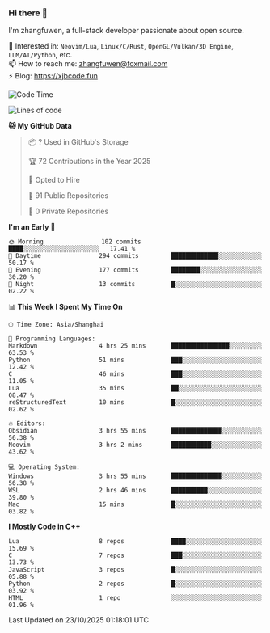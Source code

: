 ### Hi there 👋

I'm zhangfuwen, a full-stack developer passionate about open source.

🌱 Interested in: `Neovim/Lua`, `Linux/C/Rust`, `OpenGL/Vulkan/3D Engine`, `LLM/AI/Python`, etc.  
📫 How to reach me: zhangfuwen@foxmail.com  
⚡ Blog: https://xjbcode.fun 

<!--START_SECTION:waka-->
![Code Time](http://img.shields.io/badge/Code%20Time-103%20hrs%2051%20mins-blue)

![Lines of code](https://img.shields.io/badge/From%20Hello%20World%20I%27ve%20Written-65.3%20thousand%20lines%20of%20code-blue)

**🐱 My GitHub Data** 

> 📦 ? Used in GitHub's Storage 
 > 
> 🏆 72 Contributions in the Year 2025
 > 
> 💼 Opted to Hire
 > 
> 📜 91 Public Repositories 
 > 
> 🔑 0 Private Repositories 
 > 
**I'm an Early 🐤** 

```text
🌞 Morning                102 commits         ████░░░░░░░░░░░░░░░░░░░░░   17.41 % 
🌆 Daytime                294 commits         █████████████░░░░░░░░░░░░   50.17 % 
🌃 Evening                177 commits         ████████░░░░░░░░░░░░░░░░░   30.20 % 
🌙 Night                  13 commits          █░░░░░░░░░░░░░░░░░░░░░░░░   02.22 % 
```


📊 **This Week I Spent My Time On** 

```text
🕑︎ Time Zone: Asia/Shanghai

💬 Programming Languages: 
Markdown                 4 hrs 25 mins       ████████████████░░░░░░░░░   63.53 % 
Python                   51 mins             ███░░░░░░░░░░░░░░░░░░░░░░   12.42 % 
C                        46 mins             ███░░░░░░░░░░░░░░░░░░░░░░   11.05 % 
Lua                      35 mins             ██░░░░░░░░░░░░░░░░░░░░░░░   08.47 % 
reStructuredText         10 mins             █░░░░░░░░░░░░░░░░░░░░░░░░   02.62 % 

🔥 Editors: 
Obsidian                 3 hrs 55 mins       ██████████████░░░░░░░░░░░   56.38 % 
Neovim                   3 hrs 2 mins        ███████████░░░░░░░░░░░░░░   43.62 % 

💻 Operating System: 
Windows                  3 hrs 55 mins       ██████████████░░░░░░░░░░░   56.38 % 
WSL                      2 hrs 46 mins       ██████████░░░░░░░░░░░░░░░   39.80 % 
Mac                      15 mins             █░░░░░░░░░░░░░░░░░░░░░░░░   03.82 % 
```

**I Mostly Code in C++** 

```text
Lua                      8 repos             ████░░░░░░░░░░░░░░░░░░░░░   15.69 % 
C                        7 repos             ███░░░░░░░░░░░░░░░░░░░░░░   13.73 % 
JavaScript               3 repos             █░░░░░░░░░░░░░░░░░░░░░░░░   05.88 % 
Python                   2 repos             █░░░░░░░░░░░░░░░░░░░░░░░░   03.92 % 
HTML                     1 repo              ░░░░░░░░░░░░░░░░░░░░░░░░░   01.96 % 
```




 Last Updated on 23/10/2025 01:18:01 UTC
<!--END_SECTION:waka-->

